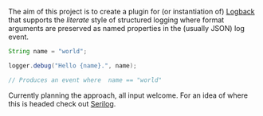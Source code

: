 The aim of this project is to create a plugin for (or instantiation of) [Logback](http://logback.qos.ch/) that supports the _literate_ style of structured logging where format arguments are preserved as named properties in the (usually JSON) log event.

```java
String name = "world";

logger.debug("Hello {name}.", name);

// Produces an event where  name == "world"
```

Currently planning the approach, all input welcome. For an idea of where this is headed check out [Serilog](http://serilog.net).
